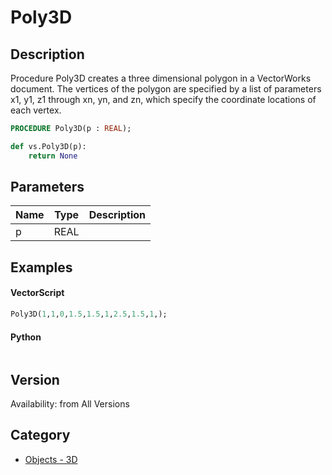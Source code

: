 # Poly3D

## Description
Procedure Poly3D creates a three dimensional polygon in a VectorWorks document. The vertices of the polygon are specified by a list of parameters x1, y1, z1 through xn, yn, and zn, which specify the coordinate locations of each vertex.

```pascal
PROCEDURE Poly3D(p : REAL);
```

```python
def vs.Poly3D(p):
    return None
```

## Parameters
|Name|Type|Description|
|---|---|---|
|p|REAL|   |

## Examples
#### VectorScript ####
```pascal
Poly3D(1,1,0,1.5,1.5,1,2.5,1.5,1,);
```
#### Python ####
```python

```

## Version
Availability: from All Versions

## Category
* [Objects - 3D](../Categories/Objects%20-%203D.md)
